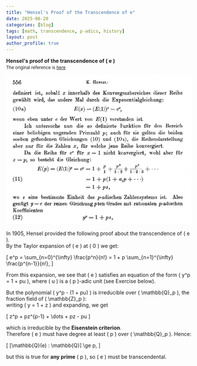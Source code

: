```yaml
---
title: "Hensel's Proof of the Transcendence of e"
date: 2025-06-20
categories: [blog]
tags: [math, transcendence, p-adics, history]
layout: post
author_profile: true
---
```


**Hensel's proof of the transcendence of \( e \)**  
<small>The original reference is [here](https://www.digizeitschriften.de/id/37721857X_0014%7Clog145?tify=%7B%22pages%22%3A%5B554%2C555%5D%2C%22pan%22%3A%7B%22x%22%3A1.006%2C%22y%22%3A0.792%7D%2C%22view%22%3A%22toc%22%2C%22zoom%22%3A0.408%7D#navi)</small>

![Hensel proof](../images/hensel.png)

In 1905, Hensel provided the following proof about the transcendence of \( e \).  
By the Taylor expansion of \( e \) at \( 0 \) we get:

\[
e^p = \sum_{n=0}^{\infty} \frac{p^n}{n!} = 1 + p \sum_{n=1}^{\infty} \frac{p^{n-1}}{n!},
\]

From this expansion, we see that \( e \) satisfies an equation of the form \( y^p = 1 + pu \), where \( u \) is a \( p \)-adic unit (see Exercise below).

But the polynomial \( y^p - (1 + pu) \) is irreducible over \( \mathbb{Q}_p \), the fraction field of \( \mathbb{Z}_p \):  
writing \( y = 1 + z \) and expanding, we get

\[
z^p + pz^{p-1} + \dots + pz - pu
\]

which is irreducible by the **Eisenstein criterion**.  
Therefore \( e \) must have degree at least \( p \) over \( \mathbb{Q}_p \). Hence:

\[
[\mathbb{Q}(e) : \mathbb{Q}] \ge p,
\]

but this is true for **any prime** \( p \), so \( e \) must be transcendental.
